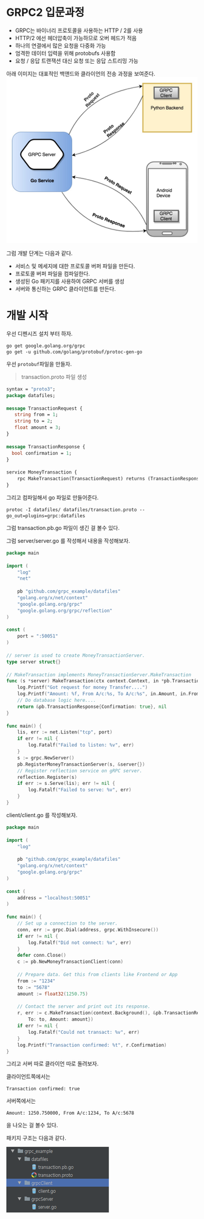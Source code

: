 # GRPC2 입문과정

* GRPC는 바이너리 프로토콜을 사용하는 HTTP / 2를 사용
* HTTP/2 에선 헤더압축이 가능하므로 오버 헤드가 적음
* 하나의 연결에서 많은 요청을 다중화 가능
* 엄격한 데이터 입력을 위해 protobufs 사용함
* 요청 / 응답 트랜잭션 대신 요청 또는 응답 스트리밍 가능

아래 이미지는 대표적인 백앤드와 클라이언의 전송 과정을 보여준다. ![](/assets/grpc2_1.png)

그럼 개발 단계는 다음과 같다.

* 서비스 및 메세지에 대한 프로토콜 버퍼 파일을 만든다. 
* 프로토콜 버퍼 파일을 컴파일한다. 
* 생성된 Go 패키지를 사용하여 GRPC 서버를 생성
* 서버와 통신하는 GRPC 클라이언트를 만든다. 

# 개발 시작

우선 디펜시즈 설치 부터 하자.

```
go get google.golang.org/grpc
go get -u github.com/golang/protobuf/protoc-gen-go
```

우선 `protobuf`파일을 만들자.

> transaction.proto 파일 생성

```proto
syntax = "proto3";
package datafiles;

message TransactionRequest {
   string from = 1;
   string to = 2;
   float amount = 3;
}

message TransactionResponse {
  bool confirmation = 1;
}

service MoneyTransaction {
    rpc MakeTransaction(TransactionRequest) returns (TransactionResponse) {}
}
```

그리고 컴파일해서 go 파일로 만들어준다.

```
protoc -I datafiles/ datafiles/transaction.proto --go_out=plugins=grpc:datafiles
```

그럼 transaction.pb.go 파일이 생긴 걸 볼수 있다.

그럼 server/server.go 를 작성해서 내용을 작성해보자.

```go
package main

import (
    "log"
    "net"

    pb "github.com/grpc_example/datafiles"
    "golang.org/x/net/context"
    "google.golang.org/grpc"
    "google.golang.org/grpc/reflection"
)

const (
    port = ":50051"
)

// server is used to create MoneyTransactionServer.
type server struct{}

// MakeTransaction implements MoneyTransactionServer.MakeTransaction
func (s *server) MakeTransaction(ctx context.Context, in *pb.TransactionRequest) (*pb.TransactionResponse, error) {
    log.Printf("Got request for money Transfer....")
    log.Printf("Amount: %f, From A/c:%s, To A/c:%s", in.Amount, in.From, in.To)
    // Do database logic here....
    return &pb.TransactionResponse{Confirmation: true}, nil
}

func main() {
    lis, err := net.Listen("tcp", port)
    if err != nil {
        log.Fatalf("Failed to listen: %v", err)
    }
    s := grpc.NewServer()
    pb.RegisterMoneyTransactionServer(s, &server{})
    // Register reflection service on gRPC server.
    reflection.Register(s)
    if err := s.Serve(lis); err != nil {
        log.Fatalf("Failed to serve: %v", err)
    }
}
```

client/client.go 를 작성해보자.

```go
package main

import (
    "log"

    pb "github.com/grpc_example/datafiles"
    "golang.org/x/net/context"
    "google.golang.org/grpc"
)

const (
    address = "localhost:50051"
)

func main() {
    // Set up a connection to the server.
    conn, err := grpc.Dial(address, grpc.WithInsecure())
    if err != nil {
        log.Fatalf("Did not connect: %v", err)
    }
    defer conn.Close()
    c := pb.NewMoneyTransactionClient(conn)

    // Prepare data. Get this from clients like Frontend or App
    from := "1234"
    to := "5678"
    amount := float32(1250.75)

    // Contact the server and print out its response.
    r, err := c.MakeTransaction(context.Background(), &pb.TransactionRequest{From: from,
        To: to, Amount: amount})
    if err != nil {
        log.Fatalf("Could not transact: %v", err)
    }
    log.Printf("Transaction confirmed: %t", r.Confirmation)
}
```

그리고 서버 따로 클라이언 따로 돌려보자.

클라이언트쪽에서는

```
Transaction confirmed: true
```

서버쪽에서는

```
Amount: 1250.750000, From A/c:1234, To A/c:5678
```

을 나오는 걸 볼수 있다.

패키지 구조는 다음과 같다.

![](/assets/grpc2_2.png)

